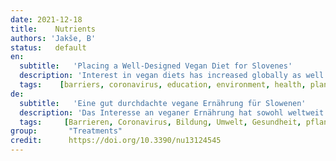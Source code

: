 ```yaml
---
date: 2021-12-18
title:    Nutrients  
authors: 'Jakše, B'
status:   default
en:
  subtitle:   'Placing a Well-Designed Vegan Diet for Slovenes'
  description: 'Interest in vegan diets has increased globally as well as in Slovenia. The quantity of new scientific data requires a thorough synthesis of new findings and considerations about the current reserved position of the vegan diet in Slovenia. There is frequently confusion about the benefits of vegetarian diets that are often uncritically passed on to vegan diets and vice versa. This narrative review aims to serve as a framework for a well-designed vegan diet. We present advice on how to maximize the benefits and minimize the risks associated with the vegan diet and lifestyle. We highlight the proper terminology, present the health effects of a vegan diet and emphasize the nutrients of concern. In addition, we provide guidance for implementing a well-designed vegan diet in daily life. We conducted a PubMed search, up to November 2021, for studies on key nutrients (proteins, vitamin B12, vitamin D, omega-3 long chain polyunsaturated fatty acids (eicosapentaenoic acid (EPA) and docosahexaenoic acid (DHA)), calcium, iron, zinc, iodine and selenium) in vegan diets. Given the limited amount of scientific evidence, we focus primarily on the general adult population. A well-designed vegan diet that includes a wide variety of plant foods and supplementation of vitamin B12, vitamin D in the winter months and potentially EPA/DHA is safe and nutritionally adequate. It has the potential to maintain and/or to improve health. For physically active adult populations, athletes or individuals with fast-paced lifestyles, there is room for further appropriate supplementation of a conventional vegan diet according to individuals’ health status, needs and goals without compromising their health. A healthy vegan lifestyle, as included in government guidelines for a healthy lifestyle, includes regular physical activity, avoidance of smoking, restriction of alcohol and appropriate sleep hygiene.'
  tags:    [barriers, coronavirus, education, environment, health, plant-based, sport, vegan diet]
de: 
  subtitle:   'Eine gut durchdachte vegane Ernährung für Slowenen'
  description: 'Das Interesse an veganer Ernährung hat sowohl weltweit als auch in Slowenien zugenommen. Die Menge neuer wissenschaftlicher Daten erfordert eine gründliche Synthese neuer Erkenntnisse und Überlegungen über die derzeitige zurückhaltende Position der veganen Ernährung in Slowenien. Häufig herrscht Verwirrung über die Vorteile der vegetarischen Ernährung, die oft unkritisch auf die vegane Ernährung übertragen werden und umgekehrt. Diese Übersichtsarbeit soll als Rahmen für eine gut konzipierte vegane Ernährung dienen. Wir geben Ratschläge, wie man die Vorteile einer veganen Ernährung und Lebensweise maximieren und die damit verbundenen Risiken minimieren kann. Wir heben die richtige Terminologie hervor, stellen die gesundheitlichen Auswirkungen einer veganen Ernährung dar und betonen die Nährstoffe, die von Bedeutung sind. Darüber hinaus geben wir Anleitungen für die Umsetzung einer gut durchdachten veganen Ernährung im täglichen Leben. Wir haben in PubMed bis November 2021 nach Studien über die wichtigsten Nährstoffe (Proteine, Vitamin B12, Vitamin D, langkettige mehrfach ungesättigte Omega-3-Fettsäuren (Eicosapentaensäure (EPA) und Docosahexaensäure (DHA)), Kalzium, Eisen, Zink, Jod und Selen) bei veganer Ernährung gesucht. Angesichts der begrenzten Menge an wissenschaftlichen Beweisen konzentrieren wir uns in erster Linie auf die allgemeine erwachsene Bevölkerung. Eine gut durchdachte vegane Ernährung, die eine große Vielfalt an pflanzlichen Lebensmitteln und eine Supplementierung von Vitamin B12, Vitamin D in den Wintermonaten und möglicherweise EPA/DHA umfasst, ist sicher und ernährungsphysiologisch angemessen. Sie hat das Potenzial, die Gesundheit zu erhalten und/oder zu verbessern. Für körperlich aktive Erwachsene, Sportler oder Personen mit einem schnelllebigen Lebensstil besteht die Möglichkeit, eine konventionelle vegane Ernährung je nach Gesundheitszustand, Bedürfnissen und Zielen des Einzelnen weiter zu ergänzen, ohne die Gesundheit zu gefährden. Zu einer gesunden veganen Lebensweise, wie sie in den staatlichen Leitlinien für eine gesunde Lebensweise enthalten ist, gehören regelmäßige körperliche Betätigung, der Verzicht auf Rauchen, die Einschränkung von Alkohol und eine angemessene Schlafhygiene.'
  tags:     [Barrieren, Coronavirus, Bildung, Umwelt, Gesundheit, pflanzliche Ernährung, Sport, vegane Ernährung]
group:       "Treatments"
credit:      https://doi.org/10.3390/nu13124545
---
```


